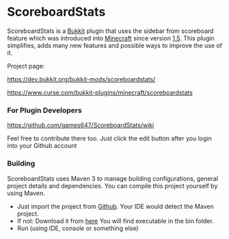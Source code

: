 # ScoreboardStats

ScoreboardStats is a [Bukkit](https://github.com/Bukkit/Bukkit) plugin
  that uses the sidebar from scoreboard feature which was introduced into
  [Minecraft](https://minecraft.net) since version
  [1.5](https://mcupdate.tumblr.com/post/45267771887/minecraft-1-5).
This plugin simplifies, adds many new features and possible ways to improve
  the use of it.

Project page:

  https://dev.bukkit.org/bukkit-mods/scoreboardstats/

  https://www.curse.com/bukkit-plugins/minecraft/scoreboardstats

### For Plugin Developers

https://github.com/games647/ScoreboardStats/wiki

Feel free to contribute there too.
  Just click the edit button after you login into your Github account

### Building

ScoreboardStats uses Maven 3 to manage building configurations,
  general project details and dependencies.
You can compile this project yourself by using Maven.


* Just import the project from [Github](https://github.com/).
  Your IDE would detect the Maven project.
* If not: Download it from [here](https://maven.apache.org/download.cgi)
  You will find executable in the bin folder.
* Run (using IDE, console or something else)
